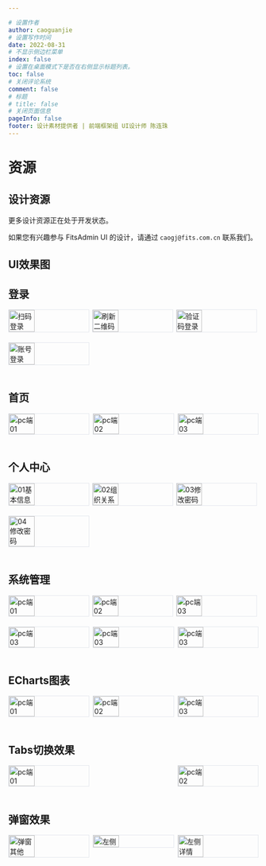 ```yaml
---

# 设置作者
author: caoguanjie
# 设置写作时间
date: 2022-08-31
# 不显示侧边栏菜单
index: false
# 设置在桌面模式下是否在右侧显示标题列表。
toc: false
# 关闭评论系统
comment: false
# 标题
# title: false
# 关闭页面信息
pageInfo: false
footer: 设计素材提供者 | 前端框架组 UI设计师 陈连珠
---
```




# 资源


## 设计资源

更多设计资源正在处于开发状态。

如果您有兴趣参与 FitsAdmin UI 的设计，请通过 `caogj@fits.com.cn` 联系我们。
<UiAssets></UiAssets>



## UI效果图

## 登录

<div class="preview">

![扫码登录](/images/ui/login/扫码登录.png)  
![刷新二维码](/images/ui/login/刷新二维码.png)  
![验证码登录](/images/ui/login/验证码登录.png)  
![账号登录](/images/ui/login/账号登录.png)  

</div>

## 首页

<div class="preview">

![pc端01](/images/ui/home/home01.png)  
![pc端02](/images/ui/home/home02.png)  
![pc端03](/images/ui/home/home03.png)  

</div>

## 个人中心

<div class="preview">

![01基本信息](/images/ui/user/01基本信息.png)  
![02组织关系](/images/ui/user/02组织关系.png)  
![03修改密码](/images/ui/user/03修改密码.png)  
![04修改密码](/images/ui/user/04修改密码.png)  

</div>


## 系统管理

<div class="preview">

![pc端01](/images/ui/system/01.png)  
![pc端02](/images/ui/system/02.png)  
![pc端03](/images/ui/system/03.png)  
![pc端03](/images/ui/system/04.png)  
![pc端03](/images/ui/system/05.png)  
![pc端03](/images/ui/system/06.png)  

</div>

## ECharts图表

<div class="preview">

![pc端01](/images/ui/echart/01.png)  
![pc端02](/images/ui/echart/02.png)  
![pc端03](/images/ui/echart/03.png)  


</div>

## Tabs切换效果

<div class="preview">

![pc端01](/images/ui/tab/01.png)  
![pc端02](/images/ui/tab/02.png)  


</div>

## 弹窗效果

<div class="preview">

![弹窗其他](/images/ui/diglog/弹窗其他.png)  
![左侧](/images/ui/diglog/左侧.png)  
![左侧详情](/images/ui/diglog/左侧详情.png)  


</div>

<script setup lang="ts">
    import { onMounted, reactive, toRefs } from 'vue';
    import UiAssets from "@UiAssets";
    onMounted(() => {
        document.querySelector('.page-title').style.display = 'none';
    })
   
</script>
<style lang='scss' scoped>


    .theme-hope-content:not(.custom),.page-title{
        max-width: 1080px;
    }
    .preview>p{
        display: flex;
        justify-content: space-between;
        flex-wrap:wrap
    }
    img{
        display: inline-block;
        width: 32%;
        border: 1px solid #e4e7ed;
        margin-bottom: 20px;
    }
    img:hover {
    box-shadow: 0px 0px 24px rgba(0, 0, 0, .12)
}
</style>